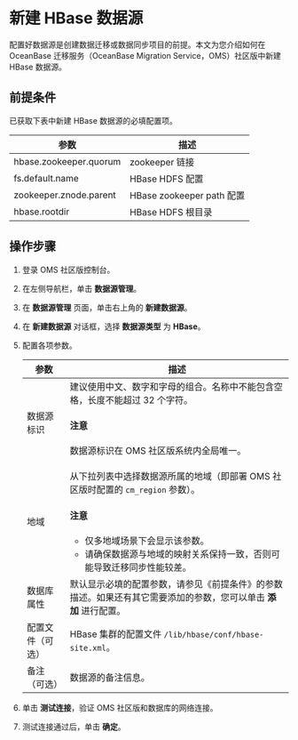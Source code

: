 # 新建 HBase 数据源

配置好数据源是创建数据迁移或数据同步项目的前提。本文为您介绍如何在 OceanBase 迁移服务（OceanBase Migration Service，OMS）社区版中新建 HBase 数据源。

## 前提条件

已获取下表中新建 HBase 数据源的必填配置项。

| 参数  |  描述    |
|--------------|--------------------|
|hbase.zookeeper.quorum | zookeeper 链接|
|fs.default.name | HBase HDFS 配置|
|zookeeper.znode.parent | HBase zookeeper path 配置|
|hbase.rootdir | HBase HDFS 根目录|

## 操作步骤

1. 登录 OMS 社区版控制台。

2. 在左侧导航栏，单击 **数据源管理**。

3. 在 **数据源管理** 页面，单击右上角的 **新建数据源**。

4. 在 **新建数据源** 对话框，选择 **数据源类型** 为 **HBase**。

5. 配置各项参数。

   |   **参数**    |                     **描述**                |
   |-------------|--------------------------------------------------------|
   | 数据源标识       | 建议使用中文、数字和字母的组合。名称中不能包含空格，长度不能超过 32 个字符。 <main id="notice" type='notice'><h4>注意</h4><p>数据源标识在 OMS 社区版系统内全局唯一。</p></main>                                                                                                                                                                                                                                                                                |
   | 地域          | 从下拉列表中选择数据源所属的地域（即部署 OMS 社区版时配置的 `cm_region` 参数）。<main id="notice" type='notice'><h4>注意</h4><ul><li> 仅多地域场景下会显示该参数。   <li>请确保数据源与地域的映射关系保持一致，否则可能导致迁移同步性能较差。    </ul> </main>                                                                                                                  |
   | 数据库属性       | 默认显示必填的配置参数，请参见《前提条件》的参数描述。如果还有其它需要添加的参数，您可以单击 **添加** 进行配置。  |
   | 配置文件（可选）       |  HBase 集群的配置文件 `/lib/hbase/conf/hbase-site.xml`。        |
   | 备注（可选）      | 数据源的备注信息。       |

6. 单击 **测试连接**，验证 OMS 社区版和数据库的网络连接。

7. 测试连接通过后，单击 **确定**。
